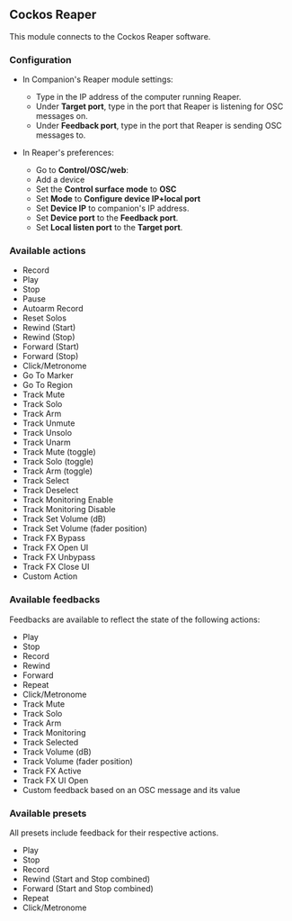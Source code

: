 ## Cockos Reaper

This module connects to the Cockos Reaper software.

### Configuration

- In Companion's Reaper module settings:

  - Type in the IP address of the computer running Reaper.
  - Under **Target port**, type in the port that Reaper is listening for OSC messages on.
  - Under **Feedback port**, type in the port that Reaper is sending OSC messages to.

- In Reaper's preferences:
  - Go to **Control/OSC/web**:
  - Add a device
  - Set the **Control surface mode** to **OSC**
  - Set **Mode** to **Configure device IP+local port**
  - Set **Device IP** to companion's IP address.
  - Set **Device port** to the **Feedback port**.
  - Set **Local listen port** to the **Target port**.

### Available actions

- Record
- Play
- Stop
- Pause
- Autoarm Record
- Reset Solos
- Rewind (Start)
- Rewind (Stop)
- Forward (Start)
- Forward (Stop)
- Click/Metronome
- Go To Marker
- Go To Region
- Track Mute
- Track Solo
- Track Arm
- Track Unmute
- Track Unsolo
- Track Unarm
- Track Mute (toggle)
- Track Solo (toggle)
- Track Arm (toggle)
- Track Select
- Track Deselect
- Track Monitoring Enable
- Track Monitoring Disable
- Track Set Volume (dB)
- Track Set Volume (fader position)
- Track FX Bypass
- Track FX Open UI
- Track FX Unbypass
- Track FX Close UI
- Custom Action

### Available feedbacks

Feedbacks are available to reflect the state of the following actions:

- Play
- Stop
- Record
- Rewind
- Forward
- Repeat
- Click/Metronome
- Track Mute
- Track Solo
- Track Arm
- Track Monitoring
- Track Selected
- Track Volume (dB)
- Track Volume (fader position)
- Track FX Active
- Track FX UI Open
- Custom feedback based on an OSC message and its value

### Available presets

All presets include feedback for their respective actions.

- Play
- Stop
- Record
- Rewind (Start and Stop combined)
- Forward (Start and Stop combined)
- Repeat
- Click/Metronome
